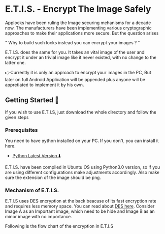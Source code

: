 # E.T.I.S. - Encrypt The Image Safely

Applocks have been ruling the Image securing mehanisms for a decade now. The manufacturers have been implementing various cryptographic approaches to
make their applications more secure. But the question arises 

" Why to build such locks instead you can encrypt your images ? "

E.T.I.S. does the same for you. It takes an vital image of the user and encrypt it under an trivial image like it never existed, with no change to the latter one.

:point_right:Currently it is only an approach to encrypt your images in the PC, But later on full Android Application will be appended      plus anyone will be appretiated to implement it by his own.

## Getting Started :closed_lock_with_key:
If you wish to use E.T.I.S, just download the whole directory and follow the given steps

### Prerequisites
You need to have python installed on your PC. If you don't, you can install it here.
* [Python Latest Version :arrow_down:](https://www.python.org/downloads/)

E.T.I.S. have been compiled in Ubuntu OS using Python3.0 version, so if you are using different configurations make adjustments accordingly. Also make sure the extension of the image should be png.

### Mechanism of E.T.I.S.
E.T.I.S uses DES encryption at the back beacuse of its fast encryption rate and requires less memory space. You can read about [DES here](https://en.wikipedia.org/wiki/Data_Encryption_Standard). Consider Image A as an Important image, which need to be hide and Image B as an minor image with no importance.

Following is the flow chart of the encryption in E.T.I.S


